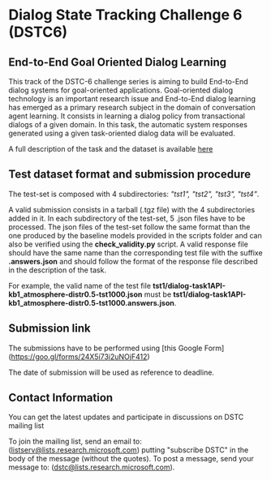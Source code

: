 # Dialog State Tracking Challenge 6 (DSTC6)

## End-to-End Goal Oriented Dialog Learning

This track of the DSTC-6 challenge series is aiming to build End-to-End dialog systems for goal-oriented applications. Goal-oriented dialog technology is an important research issue and End-to-End dialog learning has emerged as a primary research subject in the domain of conversation agent learning. It consists in learning a dialog policy from transactional dialogs of a given domain. In this task, the automatic system responses generated using a given task-oriented dialog data will be evaluated. 

A full description of the task and the dataset is available [here](http://workshop.colips.org/dstc6/proposals/Goal_Oriented_End_To_End_Dialog-Facebook-XRX.pdf)

## Test dataset format and submission procedure
The test-set is composed with 4 subdirectories: *"tst1", "tst2", "tst3", "tst4"*. 

A valid submission consists in a tarball (.tgz file) with the 4 subdirectories added in it. In each subdirectory of the test-set, 5 .json files have to be processed. The json files of the test-set follow the same format than the one produced by the baseline models provided in the scripts folder and can also be verified using the **check_validity.py** script. A valid response file should have the same name than the corresponding test file with the suffixe **.answers.json** and should follow the format of the response file described in the description of the task. 

For example, the valid name of the test file **tst1/dialog-task1API-kb1_atmosphere-distr0.5-tst1000.json** must be **tst1/dialog-task1API-kb1_atmosphere-distr0.5-tst1000.answers.json**.

## Submission link

The submissions have to be performed using [this Google Form] (https://goo.gl/forms/24X5i73i2uNOjF412) 

The date of submission will be used as reference to deadline.

## Contact Information
You can get the latest updates and participate in discussions on DSTC mailing list

To join the mailing list, send an email to: (listserv@lists.research.microsoft.com)
putting "subscribe DSTC" in the body of the message (without the quotes).
To post a message, send your message to: (dstc@lists.research.microsoft.com).
